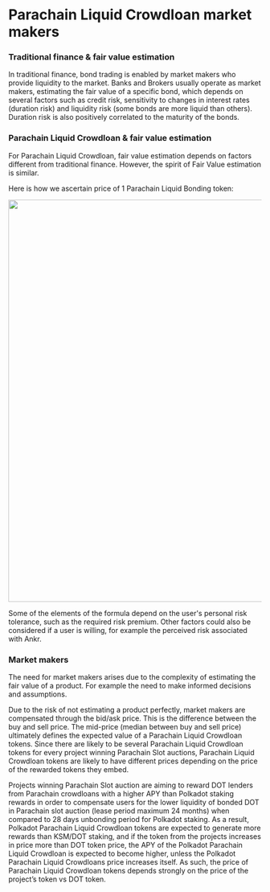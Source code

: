 # Parachain Liquid Crowdloan market makers

### Traditional finance & fair value estimation

In traditional finance, bond trading is enabled by market makers who provide liquidity to the market. Banks and Brokers usually operate as market makers, estimating the fair value of a specific bond, which depends on several factors such as credit risk, sensitivity to changes in interest rates (duration risk) and liquidity risk (some bonds are more liquid than others). Duration risk is also positively correlated to the maturity of the bonds.

### Parachain Liquid Crowdloan & fair value estimation

For Parachain Liquid Crowdloan, fair value estimation depends on factors different from traditional finance. However, the spirit of Fair Value estimation is similar.

Here is how we ascertain price of 1 Parachain Liquid Bonding token:

<img src="/docs/staking/extra/formula-for-parachain-liquid-bonding-token.png" alt="" class="responsive-pic" width="800" />

Some of the elements of the formula depend on the user's personal risk tolerance, such as the required risk premium. Other factors could also be considered if a user is willing, for example the perceived risk associated with Ankr.

### Market makers

The need for market makers arises due to the complexity of estimating the fair value of a product. For example the need to make informed decisions and assumptions.

Due to the risk of not estimating a product perfectly, market makers are compensated through the bid/ask price. This is the difference between the buy and sell price. The mid-price (median between buy and sell price) ultimately defines the expected value of a Parachain Liquid Crowdloan tokens. Since there are likely to be several Parachain Liquid Crowdloan tokens for every project winning Parachain Slot auctions, Parachain Liquid Crowdloan tokens are likely to have different prices depending on the price of the rewarded tokens they embed.

Projects winning Parachain Slot auction are aiming to reward DOT lenders from Parachain crowdloans with a higher APY than Polkadot staking rewards in order to compensate users for the lower liquidity of bonded DOT in Parachain slot auction (lease period maximum 24 months) when compared to 28 days unbonding period for Polkadot staking. As a result, Polkadot Parachain Liquid Crowdloan tokens are expected to generate more rewards than KSM/DOT staking, and if the token from the projects increases in price more than DOT token price, the APY of the Polkadot Parachain Liquid Crowdloan is expected to become higher, unless the Polkadot Parachain Liquid Crowdloans price increases itself. As such, the price of Parachain Liquid Crowdloan tokens depends strongly on the price of the project’s token vs DOT token.